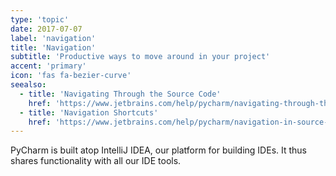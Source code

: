 ```yaml
---
type: 'topic'
date: 2017-07-07
label: 'navigation'
title: 'Navigation'
subtitle: 'Productive ways to move around in your project'
accent: 'primary'
icon: 'fas fa-bezier-curve'
seealso:
  - title: 'Navigating Through the Source Code'
    href: 'https://www.jetbrains.com/help/pycharm/navigating-through-the-source-code.html'
  - title: 'Navigation Shortcuts'
    href: 'https://www.jetbrains.com/help/pycharm/navigation-in-source-code.html'
---
```


PyCharm is built atop IntelliJ IDEA, our platform for building IDEs.
It thus shares functionality with all our IDE tools.
